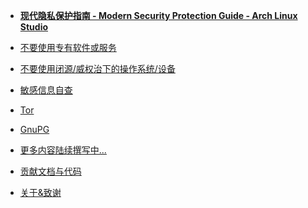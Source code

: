 - [**现代隐私保护指南 - Modern Security Protection Guide - Arch Linux Studio**](/)

- [不要使用专有软件或服务](proprietary_software.md)
- [不要使用闭源/威权治下的操作系统/设备](proprietary_system.md)
- [敏感信息自查](sensitive_information.md)
- [Tor](tor.md)
- [GnuPG](/gpg.md)
- [更多内容陆续撰写中...](/)
- [贡献文档与代码](contribution.md)
- [关于&致谢](about.md)
<!-- - [I2P](/)
- [VeraCrypt](/)
- [Bitwarden](/)
- [claws-mail](/)
- [Linux Firejail](/)
- [匿名支付方式](/)
- [路由器安全 OpenWrt](/)
  -->
